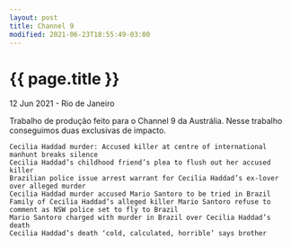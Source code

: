 ```yaml
---
layout: post
title: Channel 9
modified: 2021-06-23T18:55:49-03:00
---
```


{{ page.title }}
================

<p class="meta">12 Jun 2021 - Rio de Janeiro</p>



Trabalho de produção feito para o Channel 9 da Austrália. Nesse trabalho conseguimos duas exclusivas de impacto.

    Cecilia Haddad murder: Accused killer at centre of international manhunt breaks silence
    Cecilia Haddad’s childhood friend’s plea to flush out her accused killer
    Brazilian police issue arrest warrant for Cecilia Haddad’s ex-lover over alleged murder
    Cecilia Haddad murder accused Mario Santoro to be tried in Brazil
    Family of Cecilia Haddad’s alleged killer Mario Santoro refuse to comment as NSW police set to fly to Brazil
    Mario Santoro charged with murder in Brazil over Cecilia Haddad’s death
    Cecilia Haddad’s death ‘cold, calculated, horrible’ says brother

